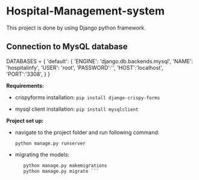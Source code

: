 # Hospital-Management-system
This project is done by using Django python framework.

## Connection to MysQL database
DATABASES = {
    'default': {
        'ENGINE': 'django.db.backends.mysql',
        'NAME': 'hospitalinfy',
        'USER': 'root',
        'PASSWORD':'',
        'HOST':'localhost',
        'PORT':'3308',
    }
}

**Requirements:**

  - crispyforms installation:
      ```pip install django-crispy-forms```
   
  - mysql client installation:
      ```pip install mysqlclient```
      
**Project set up:**
  - navigate to the project folder and run following command:
  
      ```python manage.py runserver```
          
  - migrating the models:
  
    ```python manage.py migrate
       python manage.py makemigrations
       python manage.py migrate ```
